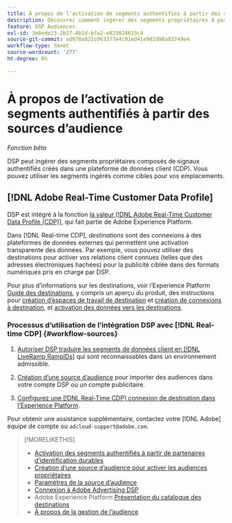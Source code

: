 ```yaml
---
title: À propos de l’activation de segments authentifiés à partir des sources d’audience
description: Découvrez comment ingérer des segments propriétaires à partir d’une plateforme de données client.
feature: DSP Audiences
exl-id: 3e6ede23-2b27-4b1d-bfa2-e823824633c4
source-git-commit: ad978a021c063377e4c91ed41e902d98a03749e4
workflow-type: tm+mt
source-wordcount: '277'
ht-degree: 0%

---
```


# À propos de l’activation de segments authentifiés à partir des sources d’audience

<!-- Doesn't specifically explain what you can do in our UI -->
*Fonction bêta*

DSP peut ingérer des segments propriétaires composés de signaux authentifiés créés dans une plateforme de données client (CDP). Vous pouvez utiliser les segments ingérés comme cibles pour vos emplacements.

## [!DNL Adobe Real-Time Customer Data Profile]

DSP est intégré à la fonction [la valeur [!DNL Adobe Real-Time Customer Data Profile (CDP)]](https://experienceleague.adobe.com/docs/experience-platform/rtcdp/overview.html), qui fait partie de Adobe Experience Platform.

Dans [!DNL Real-time CDP], *destinations* sont des connexions à des plateformes de données externes qui permettent une activation transparente des données. Par exemple, vous pouvez utiliser des destinations pour activer vos relations client connues (telles que des adresses électroniques hachées) pour la publicité ciblée dans des formats numériques pris en charge par DSP.

Pour plus d’informations sur les destinations, voir l’Experience Platform [Guide des destinations](https://experienceleague.adobe.com/docs/experience-platform/destinations/home.html), y compris un aperçu du produit, des instructions pour [création d’espaces de travail de destination](https://experienceleague.adobe.com/docs/experience-platform/destinations/ui/destinations-workspace.html) et [création de connexions à destination](https://experienceleague.adobe.com/docs/experience-platform/destinations/ui/connect-destination.html), et [activation des données vers les destinations](https://experienceleague.adobe.com/docs/experience-platform/destinations/ui/activate/activate-segment-streaming-destinations.html).

### Processus d’utilisation de l’intégration DSP avec [!DNL Real-time CDP] {#workflow-sources}

<!-- Make sure that titles make the distinctions clear -- everything can't be "Activate XXX." -->

1. [Autoriser DSP traduire les segments de données client en [!DNL LiveRamp RampIDs]](source-durable-id.md) qui sont reconnaissables dans un environnement admissible.<!-- I don't think I need this here: This requires DSP account-level and campaign-level settings to enable segment sharing with [!DNL LiveRamp], which will translate customer data to [!DNL RampIDs] to create targetable segments. Your DSP account team will perform this configuration. -->

1. [Création d’une source d’audience](source-create.md) pour importer des audiences dans votre compte DSP ou un compte publicitaire.

1. [Configurez une [!DNL Real-Time CDP] connexion de destination dans l’Experience Platform](https://experienceleague.adobe.com/docs/experience-platform/destinations/catalog/advertising/adobe-advertising-cloud-connection.html).

Pour obtenir une assistance supplémentaire, contactez votre [!DNL Adobe] équipe de compte ou `adcloud-support@adobe.com`.

>[!MORELIKETHIS]
>
>* [Activation des segments authentifiés à partir de partenaires d’identification durables](source-durable-id.md)
>* [Création d’une source d’audience pour activer les audiences propriétaires](source-create.md)
>* [Paramètres de la source d’audience](source-settings.md)
>* [Connexion à Adobe Advertising DSP](https://experienceleague.adobe.com/docs/experience-platform/destinations/catalog/advertising/adobe-advertising-cloud-connection.html)
>* Adobe Experience Platform [Présentation du catalogue des destinations](https://experienceleague.adobe.com/docs/experience-platform/destinations/catalog/overview.html)
>* [À propos de la gestion de l’audience](/help/dsp/audiences/audience-about.md)

